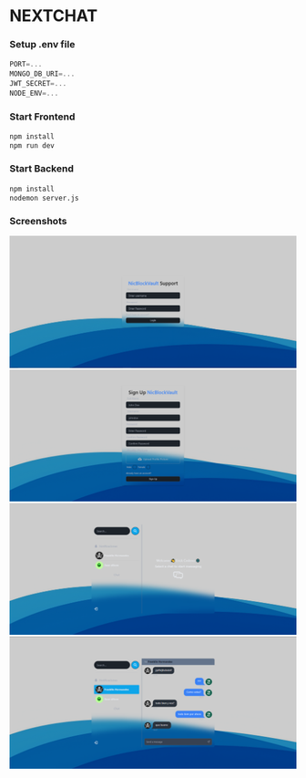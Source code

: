 # NEXTCHAT 

### Setup .env file

```js
PORT=...
MONGO_DB_URI=...
JWT_SECRET=...
NODE_ENV=...
```

### Start Frontend

``` frontend
npm install
npm run dev
```

### Start Backend

```backend
npm install
nodemon server.js
```

### Screenshots

![Screenshot 1](frontend/src/assets/screenshots/Login.png)
![Screenshot 2](frontend/src/assets/screenshots/SignUp.png)
![Screenshot 3](frontend/src/assets/screenshots/Chat-sk.png)
![Screenshot 4](frontend/src/assets/screenshots/Chat.png)


